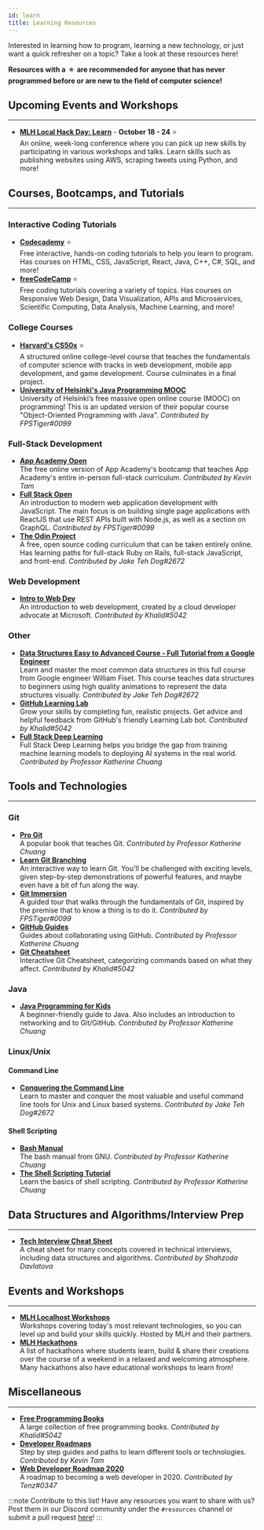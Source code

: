 ```yaml
---
id: learn
title: Learning Resources
---
```


Interested in learning how to program, learning a new technology, or just want a quick refresher on a topic? Take a look at these resources here!

**Resources with a &nbsp;⭐&nbsp; are recommended for anyone that has never programmed before or are new to the field of computer science!**

## Upcoming Events and Workshops

---

- [**MLH Local Hack Day: Learn**](https://localhackday.mlh.io/learn) - **October 18 - 24** ⭐  
  An online, week-long conference where you can pick up new skills by participating in various workshops and talks. Learn skills such as publishing websites using AWS, scraping tweets using Python, and more!

## Courses, Bootcamps, and Tutorials

---

### Interactive Coding Tutorials

- [**Codecademy**](https://www.codecademy.com) ⭐  
  Free interactive, hands-on coding tutorials to help you learn to program. Has courses on HTML, CSS, JavaScript, React, Java, C++, C#, SQL, and more!
- [**freeCodeCamp**](https://www.freecodecamp.org/) ⭐  
  Free coding tutorials covering a variety of topics. Has courses on Responsive Web Design, Data Visualization, APIs and Microservices, Scientific Computing, Data Analysis, Machine Learning, and more!

### College Courses

- [**Harvard's CS50x**](https://cs50.harvard.edu/x/2020) ⭐  
  A structured online college-level course that teaches the fundamentals of computer science with tracks in web development, mobile app development, and game development. Course culminates in a final project.
- [**University of Helsinki's Java Programming MOOC**](https://java-programming.mooc.fi)  
  University of Helsinki’s free massive open online course (MOOC) on programming! This is an updated version of their popular course "Object-Oriented Programming with Java". _Contributed by FPSTiger#0099_

### Full-Stack Development

- [**App Academy Open**](https://open.appacademy.io)  
  The free online version of App Academy's bootcamp that teaches App Academy's entire in-person full-stack curriculum. _Contributed by Kevin Tam_
- [**Full Stack Open**](https://fullstackopen.com/en)  
  An introduction to modern web application development with JavaScript. The main focus is on building single page applications with ReactJS that use REST APIs built with Node.js, as well as a section on GraphQL. _Contributed by FPSTiger#0099_
- [**The Odin Project**](https://www.theodinproject.com)  
  A free, open source coding curriculum that can be taken entirely online. Has learning paths for full-stack Ruby on Rails, full-stack JavaScript, and front-end. _Contributed by Jake Teh Dog#2672_

### Web Development

- [**Intro to Web Dev**](https://btholt.github.io/intro-to-web-dev-v2)  
  An introduction to web development, created by a cloud developer advocate at Microsoft. _Contributed by Khalid#5042_

### Other

- [**Data Structures Easy to Advanced Course - Full Tutorial from a Google Engineer**](https://www.youtube.com/watch?v=RBSGKlAvoiM)  
  Learn and master the most common data structures in this full course from Google engineer William Fiset. This course teaches data structures to beginners using high quality animations to represent the data structures visually. _Contributed by Jake Teh Dog#2672_
- [**GitHub Learning Lab**](https://lab.github.com)  
  Grow your skills by completing fun, realistic projects. Get advice and helpful feedback from GitHub's friendly Learning Lab bot. _Contributed by Khalid#5042_
- [**Full Stack Deep Learning**](https://course.fullstackdeeplearning.com)  
  Full Stack Deep Learning helps you bridge the gap from training machine learning models to deploying AI systems in the real world. _Contributed by Professor Katherine Chuang_

## Tools and Technologies

---

### Git

- [**Pro Git**](https://git-scm.com/book/en/v2)  
  A popular book that teaches Git. _Contributed by Professor Katherine Chuang_
- [**Learn Git Branching**](https://learngitbranching.js.org)  
  An interactive way to learn Git. You'll be challenged with exciting levels, given step-by-step demonstrations of powerful features, and maybe even have a bit of fun along the way.
- [**Git Immersion**](https://gitimmersion.com)  
  A guided tour that walks through the fundamentals of Git, inspired by the premise that to know a thing is to do it. _Contributed by FPSTiger#0099_
- [**GitHub Guides**](https://guides.github.com)  
  Guides about collaborating using GitHub. _Contributed by Professor Katherine Chuang_
- [**Git Cheatsheet**](http://www.ndpsoftware.com/git-cheatsheet.html)  
  Interactive Git Cheatsheet, categorizing commands based on what they affect. _Contributed by Khalid#5042_

### Java

- [**Java Programming for Kids**](https://yfain.github.io/Java4Kids)  
  A beginner-friendly guide to Java. Also includes an introduction to networking and to Git/GitHub. _Contributed by Professor Katherine Chuang_

### Linux/Unix

#### Command Line

- [**Conquering the Command Line**](http://conqueringthecommandline.com/book)  
  Learn to master and conquer the most valuable and useful command line tools for Unix and Linux based systems. _Contributed by Jake Teh Dog#2672_

#### Shell Scripting

- [**Bash Manual**](https://www.gnu.org/software/bash/manual)  
  The bash manual from GNU. _Contributed by Professor Katherine Chuang_
- [**The Shell Scripting Tutorial**](https://www.shellscript.sh)  
  Learn the basics of shell scripting. _Contributed by Professor Katherine Chuang_

## Data Structures and Algorithms/Interview Prep

---

- [**Tech Interview Cheat Sheet**](https://github.com/TSiege/Tech-Interview-Cheat-Sheet)  
  A cheat sheet for many concepts covered in technical interviews, including data structures and algorithms. _Contributed by Shahzoda Davlatova_

## Events and Workshops

---

- [**MLH Localhost Workshops**](https://mlh.io/seasons/localhost/events)  
  Workshops covering today's most relevant technologies, so you can level up and build your skills quickly. Hosted by MLH and their partners.
- [**MLH Hackathons**](https://mlh.io/seasons/2021/events)  
  A list of hackathons where students learn, build & share their creations over the course of a weekend in a relaxed and welcoming atmosphere. Many hackathons also have educational workshops to learn from!

## Miscellaneous

---

- [**Free Programming Books**](https://github.com/EbookFoundation/free-programming-books/blob/master/free-programming-books.md)  
  A large collection of free programming books. _Contributed by Khalid#5042_
- [**Developer Roadmaps**](https://roadmap.sh)  
  Step by step guides and paths to learn different tools or technologies. _Contributed by Kevin Tam_
- [**Web Developer Roadmap 2020**](https://github.com/kamranahmedse/developer-roadmap)  
  A roadmap to becoming a web developer in 2020. _Contributed by Tenz#0347_

:::note Contribute to this list!
Have any resources you want to share with us? Post them in our Discord community under the `#resources` channel or submit a pull request [here](https://github.com/bc-compsci-club/ttp.bccompsci.club)!
:::
